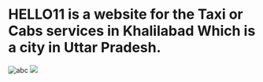 <h1><b>HELLO11 is a website for the Taxi or Cabs services in Khalilabad Which is a city in Uttar Pradesh.</b></h1>
<img src="https://github.com/AmanTiwari83/Hello11/assets/155237355/f2898176-12dd-416b-8714-abe3424bc610" alt="abc"/>
<img src="![image](https://github.com/AmanTiwari83/Hello11/assets/155237355/6df310a2-5eb1-413f-8675-8949086d2be8)
"/>

